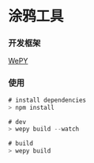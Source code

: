 <!--
 * @Author: 289608944@qq.com
 * @Date: 2020-03-31 15:27:10
 * @LastEditors: 289608944@qq.com
 * @LastEditTime: 2020-03-31 15:38:17
 * @Description: In User Settings Edit
 -->
# 涂鸦工具

### 开发框架
[WePY](https://tencent.github.io/wepy/)

### 使用 
```js
# install dependencies
> npm install

# dev
> wepy build --watch

# build
> wepy build
```

